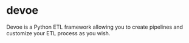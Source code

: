 devoe
=====

Devoe is a Python ETL framework allowing you to create pipelines and customize
your ETL process as you wish.
